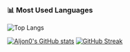 
### 📊 Most Used Languages
![Top Langs](https://github-readme-stats.vercel.app/api/top-langs/?username=Aljon0&layout=compact&theme=default)

[![Aljon0's GitHub stats](https://github-readme-stats.vercel.app/api?username=Aljon0&show_icons=true&theme=default)](https://github.com/anuraghazra/github-readme-stats)
[![GitHub Streak](https://streak-stats.demolab.com?user=Aljon0&theme=meta-light&hide_border=true&border_radius=10)](https://git.io/streak-stats)
<!--
**Aljon0/Aljon0** is a ✨ _special_ ✨ repository because its `README.md` (this file) appears on your GitHub profile.

Here are some ideas to get you started:

- 🔭 I’m currently working on ...
- 🌱 I’m currently learning ...
- 👯 I’m looking to collaborate on ...
- 🤔 I’m looking for help with ...
- 💬 Ask me about ...
- 📫 How to reach me: ...
- 😄 Pronouns: ...
- ⚡ Fun fact: ...
-->
